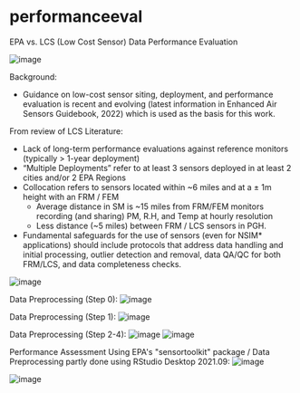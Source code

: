 # performanceeval
EPA vs. LCS (Low Cost Sensor) Data Performance Evaluation

![image](https://github.com/jalalawan/performanceeval/assets/39367591/171171c2-baa0-4656-9f70-b011ab173c9e)

Background:

- Guidance on low-cost sensor siting, deployment, and performance evaluation is recent and evolving (latest information in Enhanced Air Sensors Guidebook, 2022) which is used as the basis for this work.

From review of LCS Literature:

- Lack of long-term performance evaluations against reference monitors (typically > 1-year deployment) 
- “Multiple Deployments” refer to at least 3 sensors deployed in at least 2 cities and/or 2 EPA Regions
- Collocation refers to sensors located within ~6 miles and at a ± 1m height with an FRM / FEM
    - Average distance in SM is ~15 miles from FRM/FEM monitors recording (and sharing) PM, R.H, and Temp at hourly resolution
    - Less distance (~5 miles) between FRM / LCS sensors in PGH.
- Fundamental safeguards for the use of sensors (even for NSIM* applications) should include protocols that address data handling and initial processing, outlier detection and removal, data QA/QC for both FRM/LCS, and data completeness checks. 

![image](https://github.com/jalalawan/performanceeval/assets/39367591/b2901c00-d4b0-43dc-9578-74c54e259acc)

Data Preprocessing (Step 0):
![image](https://github.com/jalalawan/performanceeval/assets/39367591/d4e4374f-a918-4824-b4a3-939491fdbaf6)

Data Preprocessing (Step 1):
![image](https://github.com/jalalawan/performanceeval/assets/39367591/a125cc61-6486-4b98-9f3a-5442d7977b38)

Data Preprocessing (Step 2-4):
![image](https://github.com/jalalawan/performanceeval/assets/39367591/3c80ca3e-7cbd-4652-a318-d9f6f049a521)
![image](https://github.com/jalalawan/performanceeval/assets/39367591/0affcf31-6a9f-43bc-9e9c-c6221938e837)

Performance Assessment Using EPA's "sensortoolkit" package / Data Preprocessing partly done using RStudio Desktop 2021.09:
![image](https://github.com/jalalawan/performanceeval/assets/39367591/4058bb84-20f2-4335-89b6-e023319d525b)


![image](https://github.com/jalalawan/performanceeval/assets/39367591/c7313710-2ba4-4e33-b6e0-126b222ff4ee)


